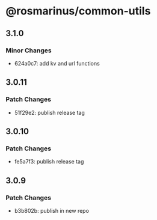 # @rosmarinus/common-utils

## 3.1.0

### Minor Changes

- 624a0c7: add kv and url functions

## 3.0.11

### Patch Changes

- 51f29e2: publish release tag

## 3.0.10

### Patch Changes

- fe5a7f3: publish release tag

## 3.0.9

### Patch Changes

- b3b802b: publish in new repo
